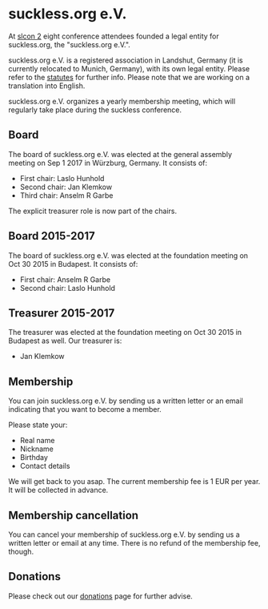 suckless.org e.V.
=================
At [slcon 2](//suckless.org/conference/2015) eight conference attendees
founded a legal entity for suckless.org, the "suckless.org e.V.".

suckless.org e.V. is a registered association in Landshut, Germany (it is
currently relocated to Munich, Germany), with its own legal entity. Please
refer to the [statutes](/satzung) for further info.  Please note that we are
working on a translation into English. 

suckless.org e.V. organizes a yearly membership meeting, which will regularly
take place during the suckless conference.

Board 
-----
The board of suckless.org e.V. was elected at the general assembly meeting on Sep 1 2017 in Würzburg, Germany. It consists of:

* First chair: Laslo Hunhold
* Second chair: Jan Klemkow
* Third chair: Anselm R Garbe

The explicit treasurer role is now part of the chairs.

Board 2015-2017
---------------
The board of suckless.org e.V. was elected at the foundation meeting on Oct 30
2015 in Budapest. It consists of:

* First chair: Anselm R Garbe
* Second chair: Laslo Hunhold

Treasurer 2015-2017
-------------------
The treasurer was elected at the foundation meeting on Oct 30 2015 in Budapest as well. Our treasurer is:

* Jan Klemkow

Membership
----------
You can join suckless.org e.V. by sending us a written letter or an email indicating that you want to become a member.

Please state your:

* Real name
* Nickname
* Birthday
* Contact details

We will get back to you asap. The current membership fee is 1 EUR per year. It will be collected in advance.

Membership cancellation
-----------------------
You can cancel your membership of suckless.org e.V. by sending us a written
letter or email at any time. There is no refund of the membership fee, though.

Donations
---------
Please check out our [donations](//suckless.org/donations) page for further advise.

